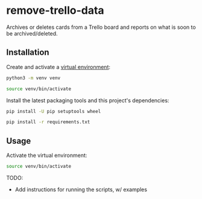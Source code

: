 # remove-trello-data

Archives or deletes cards from a Trello board and reports on what is soon to be archived/deleted.

## Installation

Create and activate a [virtual environment](https://packaging.python.org/guides/installing-using-pip-and-virtual-environments/):

```sh
python3 -m venv venv

source venv/bin/activate
```

Install the latest packaging tools and this project's dependencies:

```sh
pip install -U pip setuptools wheel

pip install -r requirements.txt
```

## Usage

Activate the virtual environment:

```sh
source venv/bin/activate
```

TODO:

- Add instructions for running the scripts, w/ examples
